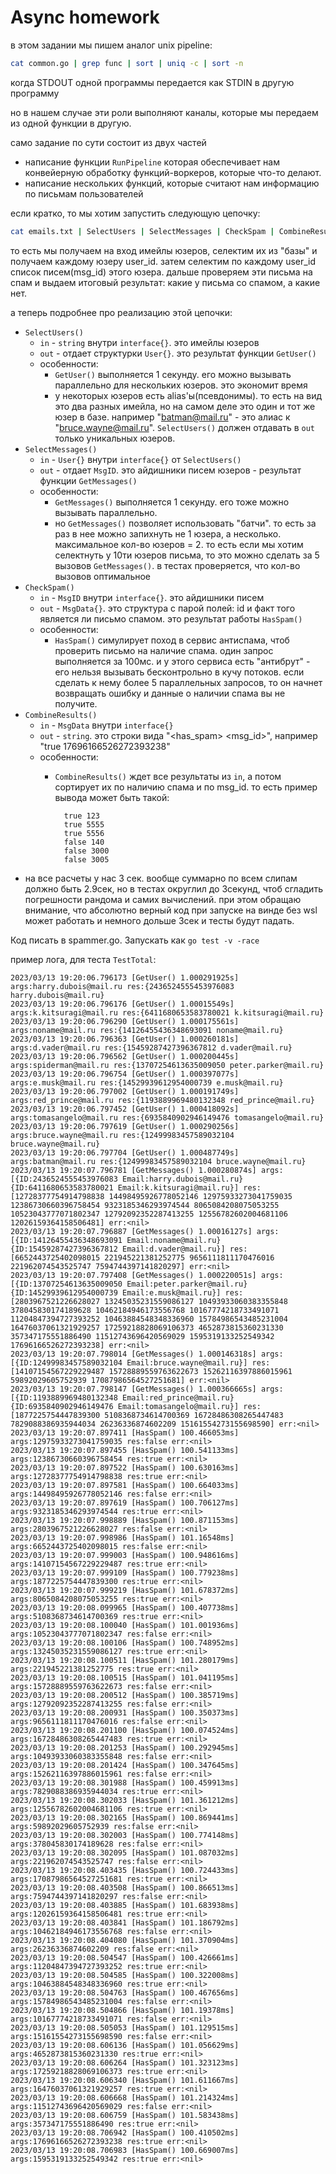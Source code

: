 # Async homework

в этом задании мы пишем аналог unix pipeline:

```bash
cat common.go | grep func | sort | uniq -c | sort -n  
```

когда STDOUT одной программы передается как STDIN в другую программу

но в нашем случае эти роли выполняют каналы, которые мы передаем из одной функции в другую.

само задание по сути состоит из двух частей

* написание функции `RunPipeline` которая обеспечивает нам конвейерную обработку функций-воркеров, которые что-то делают.
* написание нескольких функций, которые считают нам информацию по письмам пользователей

если кратко, то мы хотим запустить следующую цепочку:

```bash
cat emails.txt | SelectUsers | SelectMessages | CheckSpam | CombineResults
```

то есть мы получаем на вход имейлы юзеров, селектим их из "базы" и получаем каждому юзеру user_id. затем селектим по каждому user_id список писем(msg_id) этого юзера. дальше проверяем эти письма на спам и выдаем итоговый результат: какие у письма со спамом, а какие нет.

а теперь подробнее про реализацию этой цепочки:

* `SelectUsers()`
  * `in` - `string` внутри `interface{}`. это имейлы юзеров
  * `out` - отдает структурки `User{}`. это результат функции `GetUser()`
  * особенности:
    * `GetUser()` выполняется 1 секунду. его можно вызывать параллельно для нескольких юзеров. это экономит время
    * у некоторых юзеров есть alias'ы(псевдонимы). то есть на вид это два разных имейла, но на самом деле это один и тот же юзер в базе. например "batman@mail.ru" - это алиас к "bruce.wayne@mail.ru". `SelectUsers()` должен отдавать в `out` только уникальных юзеров.
* `SelectMessages()`
  * `in` -  `User{}` внутри `interface{}` от `SelectUsers()`
  * `out` - отдает `MsgID`. это айдишники писем юзеров - результат функции `GetMessages()`
  * особенности:
    * `GetMessages()` выполняется 1 секунду. его тоже можно вызывать параллельно.
    * но `GetMessages()` позволяет использовать "батчи". то есть за раз в нее можно запихнуть не 1 юзера, а несколько. максимальное кол-во юзеров = 2. то есть если мы хотим селектнуть у 10ти юзеров письма, то это можно сделать за 5 вызовов `GetMessages()`. в тестах проверяется, что кол-во вызовов оптимальное
* `CheckSpam()`
  * `in` - `MsgID` внутри `interface{}`. это айдишники писем
  * `out` - `MsgData{}`. это структура с парой полей: id и факт того является ли письмо спамом. это результат работы `HasSpam()`
  * особенности:
    * `HasSpam()` симулирует поход в сервис антиспама, чтоб проверить письмо на наличие спама. один запрос выполняется за 100мс. и у этого сервиса есть "антибрут" - его нельзя вызывать бесконтрольно в кучу потоков. если сделать к нему более 5 параллельных запросов, то он начнет возвращать ошибку и данные о наличии спама вы не получите.
* `CombineResults()`
  * `in` - `MsgData` внутри `interface{}`
  * `out` - `string`. это строки вида "<has_spam> <msg_id>", например "true 17696166526272393238"
  * особенности:
    * `CombineResults()` ждет все результаты из `in`, а потом сортирует их по наличию спама и по msg_id. то есть пример вывода может быть такой:

            true 123
            true 5555
            true 5556
            false 140
            false 3000
            false 3005

* на все расчеты у нас 3 сек. вообще суммарно по всем слипам должно быть 2.9сек, но в тестах округлил до 3секунд, чтоб сгладить погрешности рандома и самих вычислений. при этом обращаю внимание, что абсолютно верный код при запуске на винде без wsl может работать и немного дольше 3сек и тесты будут падать.

Код писать в spammer.go.
Запускать как `go test -v -race`

пример лога, для теста `TestTotal`:

```raw
2023/03/13 19:20:06.796173 [GetUser() 1.000291925s] args:harry.dubois@mail.ru res:{2436524555453976083 harry.dubois@mail.ru}
2023/03/13 19:20:06.796176 [GetUser() 1.00015549s] args:k.kitsuragi@mail.ru res:{6411680653583780021 k.kitsuragi@mail.ru}
2023/03/13 19:20:06.796290 [GetUser() 1.000175561s] args:noname@mail.ru res:{14126455436348693091 noname@mail.ru}
2023/03/13 19:20:06.796363 [GetUser() 1.000260181s] args:d.vader@mail.ru res:{15459287427396367812 d.vader@mail.ru}
2023/03/13 19:20:06.796562 [GetUser() 1.000200445s] args:spiderman@mail.ru res:{13707254613635009050 peter.parker@mail.ru}
2023/03/13 19:20:06.796754 [GetUser() 1.000397077s] args:e.musk@mail.ru res:{14529939612954000739 e.musk@mail.ru}
2023/03/13 19:20:06.797002 [GetUser() 1.000191749s] args:red_prince@mail.ru res:{1193889969480132348 red_prince@mail.ru}
2023/03/13 19:20:06.797452 [GetUser() 1.000418092s] args:tomasangelo@mail.ru res:{6935840902946149476 tomasangelo@mail.ru}
2023/03/13 19:20:06.797619 [GetUser() 1.000290256s] args:bruce.wayne@mail.ru res:{12499983457589032104 bruce.wayne@mail.ru}
2023/03/13 19:20:06.797704 [GetUser() 1.000487749s] args:batman@mail.ru res:{12499983457589032104 bruce.wayne@mail.ru}
2023/03/13 19:20:07.796781 [GetMessages() 1.000280874s] args:[{ID:2436524555453976083 Email:harry.dubois@mail.ru} {ID:6411680653583780021 Email:k.kitsuragi@mail.ru}] res:[12728377754914798838 14498495926778052146 12975933273041759035 12386730660396758454 9323185346293974544 8065084208075053255 10523043777071802347 12792092352287413255 12556782602004681106 12026159364158506481] err:<nil>
2023/03/13 19:20:07.796887 [GetMessages() 1.00016127s] args:[{ID:14126455436348693091 Email:noname@mail.ru} {ID:15459287427396367812 Email:d.vader@mail.ru}] res:[6652443725402098015 221945221381252775 9656111811170476016 221962074543525747 7594744397141820297] err:<nil>
2023/03/13 19:20:07.797408 [GetMessages() 1.000220051s] args:[{ID:13707254613635009050 Email:peter.parker@mail.ru} {ID:14529939612954000739 Email:e.musk@mail.ru}] res:[2803967521226628027 13245035231559086127 10493933060383355848 378045830174189628 10462184946173556768 10167774218733491071 11204847394727393252 10463884548348336960 15784986543485231004 16476037061321929257 17259218828069106373 4652873815360231330 357347175551886490 11512743696420569029 1595319133252549342 17696166526272393238] err:<nil>
2023/03/13 19:20:07.798014 [GetMessages() 1.000146318s] args:[{ID:12499983457589032104 Email:bruce.wayne@mail.ru}] res:[14107154567229229487 15728889559763622673 15262116397886015961 59892029605752939 17087986564527251681] err:<nil>
2023/03/13 19:20:07.798147 [GetMessages() 1.000366665s] args:[{ID:1193889969480132348 Email:red_prince@mail.ru} {ID:6935840902946149476 Email:tomasangelo@mail.ru}] res:[1877225754447839300 5108368734614700369 16728486308265447483 7829088386935944034 26236336874602209 15161554273155698590] err:<nil>
2023/03/13 19:20:07.897411 [HasSpam() 100.466053ms] args:12975933273041759035 res:false err:<nil>
2023/03/13 19:20:07.897455 [HasSpam() 100.541133ms] args:12386730660396758454 res:true err:<nil>
2023/03/13 19:20:07.897522 [HasSpam() 100.630163ms] args:12728377754914798838 res:true err:<nil>
2023/03/13 19:20:07.897581 [HasSpam() 100.664033ms] args:14498495926778052146 res:false err:<nil>
2023/03/13 19:20:07.897619 [HasSpam() 100.706127ms] args:9323185346293974544 res:true err:<nil>
2023/03/13 19:20:07.998889 [HasSpam() 100.871153ms] args:2803967521226628027 res:false err:<nil>
2023/03/13 19:20:07.998986 [HasSpam() 101.16548ms] args:6652443725402098015 res:false err:<nil>
2023/03/13 19:20:07.999003 [HasSpam() 100.948616ms] args:14107154567229229487 res:true err:<nil>
2023/03/13 19:20:07.999109 [HasSpam() 100.779238ms] args:1877225754447839300 res:true err:<nil>
2023/03/13 19:20:07.999219 [HasSpam() 101.678372ms] args:8065084208075053255 res:true err:<nil>
2023/03/13 19:20:08.099965 [HasSpam() 100.407738ms] args:5108368734614700369 res:true err:<nil>
2023/03/13 19:20:08.100040 [HasSpam() 101.001936ms] args:10523043777071802347 res:false err:<nil>
2023/03/13 19:20:08.100106 [HasSpam() 100.748952ms] args:13245035231559086127 res:true err:<nil>
2023/03/13 19:20:08.100511 [HasSpam() 101.280179ms] args:221945221381252775 res:true err:<nil>
2023/03/13 19:20:08.100515 [HasSpam() 101.041195ms] args:15728889559763622673 res:false err:<nil>
2023/03/13 19:20:08.200512 [HasSpam() 100.385719ms] args:12792092352287413255 res:false err:<nil>
2023/03/13 19:20:08.200931 [HasSpam() 100.350373ms] args:9656111811170476016 res:false err:<nil>
2023/03/13 19:20:08.201100 [HasSpam() 100.074524ms] args:16728486308265447483 res:true err:<nil>
2023/03/13 19:20:08.201253 [HasSpam() 100.292945ms] args:10493933060383355848 res:false err:<nil>
2023/03/13 19:20:08.201424 [HasSpam() 100.347645ms] args:15262116397886015961 res:false err:<nil>
2023/03/13 19:20:08.301988 [HasSpam() 100.459913ms] args:7829088386935944034 res:true err:<nil>
2023/03/13 19:20:08.302033 [HasSpam() 101.361212ms] args:12556782602004681106 res:true err:<nil>
2023/03/13 19:20:08.302165 [HasSpam() 100.869441ms] args:59892029605752939 res:false err:<nil>
2023/03/13 19:20:08.302003 [HasSpam() 100.774148ms] args:378045830174189628 res:false err:<nil>
2023/03/13 19:20:08.302095 [HasSpam() 101.087032ms] args:221962074543525747 res:false err:<nil>
2023/03/13 19:20:08.403435 [HasSpam() 100.724433ms] args:17087986564527251681 res:true err:<nil>
2023/03/13 19:20:08.403508 [HasSpam() 100.866513ms] args:7594744397141820297 res:false err:<nil>
2023/03/13 19:20:08.403885 [HasSpam() 101.683938ms] args:12026159364158506481 res:true err:<nil>
2023/03/13 19:20:08.403841 [HasSpam() 101.186792ms] args:10462184946173556768 res:false err:<nil>
2023/03/13 19:20:08.404080 [HasSpam() 101.370904ms] args:26236336874602209 res:false err:<nil>
2023/03/13 19:20:08.504547 [HasSpam() 100.426661ms] args:11204847394727393252 res:true err:<nil>
2023/03/13 19:20:08.504585 [HasSpam() 100.322008ms] args:10463884548348336960 res:true err:<nil>
2023/03/13 19:20:08.504763 [HasSpam() 100.467656ms] args:15784986543485231004 res:false err:<nil>
2023/03/13 19:20:08.504866 [HasSpam() 101.19378ms] args:10167774218733491071 res:false err:<nil>
2023/03/13 19:20:08.505053 [HasSpam() 101.129515ms] args:15161554273155698590 res:false err:<nil>
2023/03/13 19:20:08.606136 [HasSpam() 101.056629ms] args:4652873815360231330 res:true err:<nil>
2023/03/13 19:20:08.606264 [HasSpam() 101.323123ms] args:17259218828069106373 res:true err:<nil>
2023/03/13 19:20:08.606340 [HasSpam() 101.611667ms] args:16476037061321929257 res:true err:<nil>
2023/03/13 19:20:08.606668 [HasSpam() 101.214324ms] args:11512743696420569029 res:false err:<nil>
2023/03/13 19:20:08.606759 [HasSpam() 101.583438ms] args:357347175551886490 res:true err:<nil>
2023/03/13 19:20:08.706942 [HasSpam() 100.410502ms] args:17696166526272393238 res:true err:<nil>
2023/03/13 19:20:08.706983 [HasSpam() 100.669007ms] args:1595319133252549342 res:true err:<nil>
```

